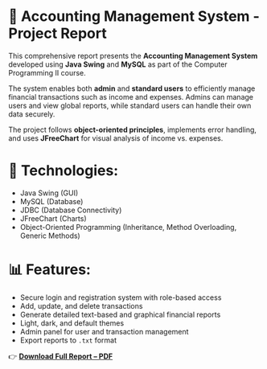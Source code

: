 # 📄 Accounting Management System - Project Report

This comprehensive report presents the **Accounting Management System** developed using **Java Swing** and **MySQL** as part of the Computer Programming II course.

The system enables both **admin** and **standard users** to efficiently manage financial transactions such as income and expenses. Admins can manage users and view global reports, while standard users can handle their own data securely.

The project follows **object-oriented principles**, implements error handling, and uses **JFreeChart** for visual analysis of income vs. expenses.

# 🔧 Technologies:
- Java Swing (GUI)
- MySQL (Database)
- JDBC (Database Connectivity)
- JFreeChart (Charts)
- Object-Oriented Programming (Inheritance, Method Overloading, Generic Methods)

# 📊 Features:
- Secure login and registration system with role-based access
- Add, update, and delete transactions
- Generate detailed text-based and graphical financial reports
- Light, dark, and default themes
- Admin panel for user and transaction management
- Export reports to `.txt` format

 👉 **[Download Full Report – PDF](AccountingManagementSystem.pdf)**  
